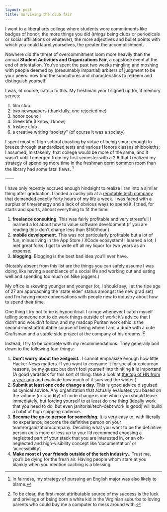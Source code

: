 ```yaml
---
layout: post
title: Surviving the club fair
---
```

I went to a liberal arts college where students wore commitments like badges of honor; the more things you did (*things* being clubs or periodicals or social affiliations or whatever), the more adjectives and bullet points with which you could laurel yourselves, the greater the accomplishment.

Nowhere did the threat of overcommitment loom more heavily than the annual **Student Activities and Organizations Fair**, a capstone event at the end of orientation.  You’ve spent the past two weeks mingling and moshing with people deemed by (presumably impartial) arbiters of judgment to be your peers: now find the subcultures and characteristics to redeem and distinguish yourself!

I was, of course, catnip to this.  My freshman year I signed up for, if memory serves:

1. film club
2. *two* newspapers (thankfully, one rejected me)
3. honor council
4. Greek life (I know, I know)
5. frisbee club
6. a creative writing “society” (of course it was a society)

I spent most of high school coasting by virtue of being smart enough to breeze through standardized tests and various Honors classes shibboleths; I assumed, mistakenly, that college would be more of the same, and it wasn’t until I emerged from my first semester with a 2.6 that I realized my strategy of spending more time in the freshman dorm common room than the library had some fatal flaws. [^1]

——

I have only recently accrued enough hindsight to realize I ran into a similar thing after graduation.  I landed a cushy job at a [reputable tech company](https://amazon.com) that demanded exactly forty hours of my life a week.  I was faced with a surplus of time/energy and a lack of obvious ways to spend it.  I tried, for starts and spurts, almost everything to fit the time:

1. **freelance consulting**.  This was fairly profitable and very stressful!  I learned a lot about how to value software development (if you are reading this: don’t charge less than $150/hour.)
2. **mobile development**.  This was not particularly profitable but a lot of fun, minus living in the App Store / XCode ecosystem! I learned a lot; I met great folks; I got to write off all my liquor for two years as an expense.
3. **blogging**.  Blogging is the best bad idea you’ll ever have. 

(Notably absent from this list are the things you can safely assume I was doing, like having a semblance of a social life and working out and eating well and spending too much on Nike joggers.)

My office is skewing younger and younger (or, I should say, I at the ripe age of 27 am approaching the ‘state elder’ status amongst the new grad set) and I’m having more conversations with people new to industry about how to spend their time.

One thing I try not to be is hypocritical.  I cringe whenever I catch myself telling someone not to do work things outside of work; it’s advice that I didn’t and wouldn’t follow, and my madcap Puritan work ethic is the second-most attributable source of being where I am, a dude with a cute Craftsman and a stable side project at the company of his dreams. [^2]

Instead, I try to be concrete with my recommendations. They generally boil down to the following four things:

1. **Don’t worry about the zeitgeist.**. I cannot emphasize enough how little Hacker News matters.  If you want to consume it for social or epicurean reasons, be my guest: but don’t fool yourself into thinking it is Important! (A good yardstick for this sort of thing: take a look at [the top of HN from a year ago](https://news.ycombinator.com/front?day=2018-11-02) and evaluate how much of it survived the winter.)
2. **Submit at least one code change a day**.  This is good advice disguised as cynical advice.  Any organization that actually evaluates you based on the volume (or rapidity) of code change is one which you should leave immediately, but forcing yourself to at least do *one* thing (ideally work that you need to do, but even janitorial/tech-debt work is good) will build a habit of high shipping cadence.
3. **Become the go-to person for *something***.  It is very easy to, with literally no experience, become the definitive person on your team/organization/company.  Deciding what you want to be the definitive person *on* is more or less up to you: I’d recommend choosing a neglected part of your stack that you are interested in, or an oft-neglected and high-visibility concept like ‘documentation’ or ‘accessibility’. 
4. **Make most of your friends outside of the tech industry.**. Trust me, you’ll be dying for the fresh air.  Having people whom stare at you blankly when you mention caching is a blessing.

[^1]: In fairness, my strategy of pursuing an English major was also likely to blame.
[^2]: To be clear, the first-most attributable source of my success is the luck and privilege of being born a white kid in the Virginian suburbs to loving parents who could buy me a computer to mess around with.
